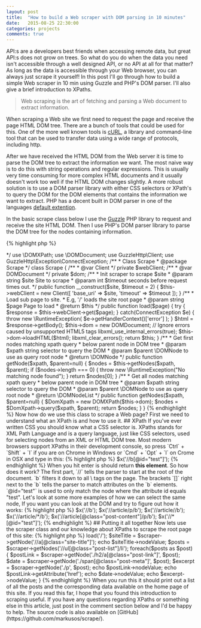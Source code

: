 ```yaml
---
layout: post
title:  "How to build a Web scraper with DOM parsing in 10 minutes"
date:   2015-08-25 22:30:00
categories: projects
comments: true
---
```


API:s are a developers best friends when accessing remote data, but great API:s does not grow on trees. So what do you do when the data you need isn't accessible through a well designed API, or no API at all for that matter? As long as the data is accessible through your Web browser, you can always just scrape it yourself! In this post I'll go through how to build a simple Web scraper in 10 min using Guzzle and PHP's DOM parser. I'll also give a brief introduction to XPaths.

> Web scraping is the art of fetching and parsing a Web document to extract information.

When scraping a Web site we first need to request the page and receive the page HTML DOM tree. There are a bunch of tools that could be used for this. One of the more well known tools is [cURL](http://php.net/manual/en/book.curl.php), a library and command-line tool that can be used to transfer data using a wide range of protocols, including http.

After we have received the HTML DOM from the Web server it is time to parse the DOM tree to extract the information we want. The most naive way is to do this with string operations and regular expressions. This is usually very time consuming for more complex HTML documents and it usually doesn't work too well if the HTML DOM changes slightly. A more robust solution is to use a DOM parser library with either CSS selectors or XPath's to query the DOM for the DOM elements that contains the information we want to extract. PHP has a decent built in DOM parser in one of the languages [default extention](http://php.net/manual/en/book.dom.php).

In the basic scrape class below I use the [Guzzle](http://guzzle.readthedocs.org/) PHP library to request and receive the site HTML DOM. Then I use PHP's DOM parser library to parse the DOM tree for the nodes containing information. 

{% highlight php %}

<?php namespace Scrape;

/**
 * A basic web scraper class
 * @author Markus Östberg <markusos@kth.se>
 */

use \DOMXPath;
use \DOMDocument;
use GuzzleHttp\Client;
use GuzzleHttp\Exception\ConnectException;

/**
 * Class Scrape
 * @package Scrape
 */
class Scrape
{
    /**
     * @var Client
     */
    private $webClient;
    /**
     * @var DOMDocument
     */
    private $dom;

    /**
     * Init scraper to scrape $site
     * @param string $site Site to scrape
     * @param int $timeout seconds before request times out. 
     */
    public function __construct($site, $timeout = 2)
    {
        $this->webClient = new Client([
                'base_uri' => $site,
                'timeout' => $timeout
            ]);
    }

    /**
     * Load sub page to site.
     * E.g, '/' loads the site root page
     * @param string $page Page to load
     * @return $this
     */
    public function load($page) {

        try {
            $response = $this->webClient->get($page);
        } catch(ConnectException $e) {
            throw new \RuntimeException(
                    $e->getHandlerContext()['error']
                );
        }

        $html = $response->getBody();

        $this->dom = new DOMDocument;

        // Ignore errors caused by unsupported HTML5 tags
        libxml_use_internal_errors(true);
        $this->dom->loadHTML($html);
        libxml_clear_errors();

        return $this;
    }

    /**
     * Get first nodes matching xpath query
     * below parent node in DOM tree
     * @param $xpath string selector to query the DOM
     * @param $parent \DOMNode to use as query root node
     * @return \DOMNode
     */
    public function getNode($xpath, $parent=null) {
        $nodes = $this->getNodes($xpath, $parent);

        if ($nodes->length === 0) {
            throw new \RuntimeException("No matching node found");
        }

        return $nodes[0];
    }

    /**
     * Get all nodes matching xpath query
     * below parent node in DOM tree
     * @param $xpath string selector to query the DOM
     * @param $parent \DOMNode to use as query root node
     * @return \DOMNodeList
     */
    public function getNodes($xpath, $parent=null) {
        $DomXpath = new DOMXPath($this->dom);
        $nodes = $DomXpath->query($xpath, $parent);
        return $nodes;
    }
}

{% endhighlight %}

Now how do we use this class to scrape a Web page? First we need to understand what an XPath is and how to use it.

## XPath

If you've ever written CSS you should know what a CSS selector is. XPaths stands for XML Path Language and is a query language, just like CSS selectors, used for selecting nodes from an XML or HTML DOM tree. Most modern browsers support XPaths in their development console, so press `Ctrl` + `Shift` + `I` if you are on Chrome in Windows or `Cmd` + `Opt` + `I` on Crome in OSX and type in this:

{% highlight php %}

$x('//b[@id="test"]');

{% endhighlight %}

When you hit enter is should return <b id='test' data-hello='Cool right? You have just written your first XPath!'>this element</b>.

So how does it work? The first part, `//` tells the parser to start at the root of the document. `b` filters it down to all \<b\> tags on the page. The brackets `[]` right next to the `b` tells the parser to match attributes on the `b` elements. `@id="test"` is used to only match the node where the attribute id equals "test". Let's look at some more examples of how we can select the same node, If you want you can look at the DOM and try to figure out how it works:

{% highlight php %}

$x('//b');
$x('//article/p/b');
$x('//article//b');
$x('//article/*/b');
$x('//article[@class="post-content"]/p/b');
$x('//*[@id="test"]');

{% endhighlight %}

## Putting it all together

Now lets use the scraper class and our knowledge about XPaths to scrape the root page of this site:

{% highlight php %}
<?php

$scraper = new Scrape('http://markusos.github.io/');
$scraper->load('/');

$siteTitle = $scraper->getNode('//a[@class="site-title"]');
echo $siteTitle->nodeValue;

$posts = $scraper->getNodes('//ul[@class="post-list"]/li');

foreach($posts as $post) {
  $postLink = $scraper->getNode('./h2/a[@class="post-link"]', $post);
  $date = $scraper->getNode('./span[@class="post-meta"]', $post);
  $excerpt = $scraper->getNode('./p', $post);

  echo $postLink->nodeValue;
  echo $postLink->getAttribute('href');
  echo $date->nodeValue;
  echo $excerpt->nodeValue;
}

{% endhighlight %}

When you run this it should print out a list of all the posts and the corresponding data available on the home page of this site.

If you read this far, I hope that you found this introduction to scraping useful. If you have any questions regarding XPaths or something else in this article, just post in the comment section below and I'd be happy to help. The source code is also available on [GitHub](https://github.com/markusos/scrape/).
